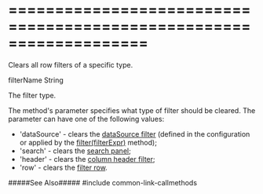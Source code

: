 ===================================================================
===================================================================

<!--shortDescription-->
Clears all row filters of a specific type.
<!--/shortDescription-->

<!--paramName1-->filterName<!--/paramName1-->
<!--paramType1-->String<!--/paramType1-->
<!--paramDescription1-->
The filter type.
<!--/paramDescription1-->

<!--fullDescription-->
The method's parameter specifies what type of filter should be cleared. The parameter can have one of the following values:

* 'dataSource' - clears the [dataSource filter](/Documentation/ApiReference/Data_Layer/DataSource/Configuration/#filter) (defined in the configuration or applied by the [filter(filterExpr)]({basewidgetpath}/Methods/#filterfilterExpr) method);
* 'search' - clears the [search panel]({basewidgetpath}/Configuration/searchPanel/);
* 'header' - clears the [column header filter]({basewidgetpath}/Configuration/headerFilter/);
* 'row' - clears the [filter row]({basewidgetpath}/Configuration/filterRow/).

#####See Also#####
#include common-link-callmethods
<!--/fullDescription-->